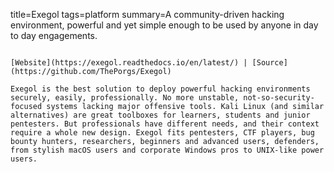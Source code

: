 title=Exegol
tags=platform
summary=A community-driven hacking environment, powerful and yet simple enough to be used by anyone in day to day engagements.
~~~~~~

[Website](https://exegol.readthedocs.io/en/latest/) | [Source](https://github.com/ThePorgs/Exegol)

Exegol is the best solution to deploy powerful hacking environments securely, easily, professionally. No more unstable, not-so-security-focused systems lacking major offensive tools. Kali Linux (and similar alternatives) are great toolboxes for learners, students and junior pentesters. But professionals have different needs, and their context require a whole new design. Exegol fits pentesters, CTF players, bug bounty hunters, researchers, beginners and advanced users, defenders, from stylish macOS users and corporate Windows pros to UNIX-like power users.

